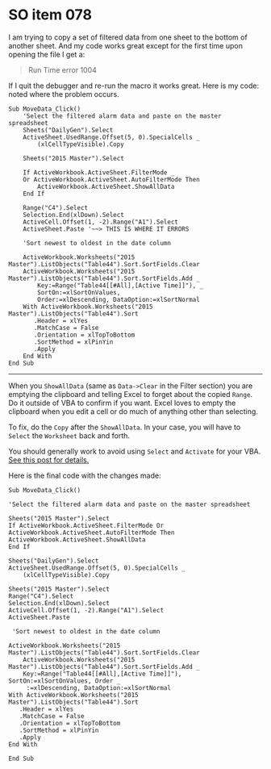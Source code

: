 # SO item 078
I am trying to copy a set of filtered data from one sheet to the bottom of another sheet. And my code works great except for the first time upon opening the file I get a:

> Run Time error 1004

If I quit the debugger and re-run the macro it works great.
Here is my code: noted where the problem occurs.

```
Sub MoveData_Click()
    'Select the filtered alarm data and paste on the master spreadsheet
    Sheets("DailyGen").Select
    ActiveSheet.UsedRange.Offset(5, 0).SpecialCells _
        (xlCellTypeVisible).Copy

    Sheets("2015 Master").Select

    If ActiveWorkbook.ActiveSheet.FilterMode _
    Or ActiveWorkbook.ActiveSheet.AutoFilterMode Then
        ActiveWorkbook.ActiveSheet.ShowAllData
    End If

    Range("C4").Select
    Selection.End(xlDown).Select
    ActiveCell.Offset(1, -2).Range("A1").Select
    ActiveSheet.Paste '~~> THIS IS WHERE IT ERRORS

    'Sort newest to oldest in the date column

    ActiveWorkbook.Worksheets("2015 Master").ListObjects("Table44").Sort.SortFields.Clear
    ActiveWorkbook.Worksheets("2015 Master").ListObjects("Table44").Sort.SortFields.Add _
        Key:=Range("Table44[[#All],[Active Time]]"), _
        SortOn:=xlSortOnValues, 
        Order:=xlDescending, DataOption:=xlSortNormal
    With ActiveWorkbook.Worksheets("2015 Master").ListObjects("Table44").Sort
       .Header = xlYes
       .MatchCase = False
       .Orientation = xlTopToBottom
       .SortMethod = xlPinYin
       .Apply
    End With
End Sub

```

----

When you `ShowAllData` (same as `Data->Clear` in the Filter section) you are emptying the clipboard and telling Excel to forget about the copied `Range`. Do it outside of VBA to confirm if you want. Excel loves to empty the clipboard when you edit a cell or do much of anything other than selecting.

To fix, do the `Copy` after the `ShowAllData`. In your case, you will have to `Select` the `Worksheet` back and forth.

You should generally work to avoid using `Select` and `Activate` for your VBA. [See this post for details.](http://stackoverflow.com/questions/10714251/how-to-avoid-using-select-in-excel-vba-macros)

Here is the final code with the changes made:

```
Sub MoveData_Click()

'Select the filtered alarm data and paste on the master spreadsheet

Sheets("2015 Master").Select
If ActiveWorkbook.ActiveSheet.FilterMode Or ActiveWorkbook.ActiveSheet.AutoFilterMode Then
ActiveWorkbook.ActiveSheet.ShowAllData
End If

Sheets("DailyGen").Select
ActiveSheet.UsedRange.Offset(5, 0).SpecialCells _
    (xlCellTypeVisible).Copy

Sheets("2015 Master").Select
Range("C4").Select
Selection.End(xlDown).Select
ActiveCell.Offset(1, -2).Range("A1").Select
ActiveSheet.Paste

 'Sort newest to oldest in the date column

ActiveWorkbook.Worksheets("2015 Master").ListObjects("Table44").Sort.SortFields.Clear
    ActiveWorkbook.Worksheets("2015 Master").ListObjects("Table44").Sort.SortFields.Add _
    Key:=Range("Table44[[#All],[Active Time]]"), SortOn:=xlSortOnValues, Order _
     :=xlDescending, DataOption:=xlSortNormal
With ActiveWorkbook.Worksheets("2015 Master").ListObjects("Table44").Sort
   .Header = xlYes
   .MatchCase = False
   .Orientation = xlTopToBottom
   .SortMethod = xlPinYin
   .Apply
End With

End Sub

```
